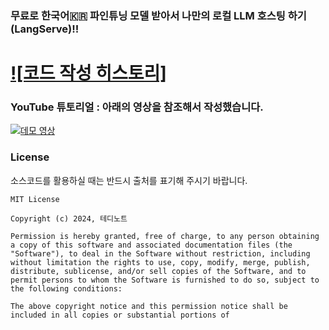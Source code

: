 
### 무료로 한국어🇰🇷 파인튜닝 모델 받아서 나만의 로컬 LLM 호스팅 하기(LangServe)!!

# [![코드 작성 히스토리]](https://normalstory.tistory.com/entry/LangChain-%ED%85%8C%EB%94%94%EB%85%B8%ED%8A%B8-%EB%94%B0%EB%9D%BC%ED%95%98%EA%B8%B0-LangServe%EC%88%98%EC%A0%95%EB%B3%B8)




### YouTube 튜토리얼 : 아래의 영상을 참조해서 작성했습니다. 
[![데모 영상](https://img.youtube.com/vi/VkcaigvTrug/0.jpg)](https://youtu.be/VkcaigvTrug)

### License
소스코드를 활용하실 때는 반드시 출처를 표기해 주시기 바랍니다.
```
MIT License

Copyright (c) 2024, 테디노트

Permission is hereby granted, free of charge, to any person obtaining a copy of this software and associated documentation files (the "Software"), to deal in the Software without restriction, including without limitation the rights to use, copy, modify, merge, publish, distribute, sublicense, and/or sell copies of the Software, and to permit persons to whom the Software is furnished to do so, subject to the following conditions:

The above copyright notice and this permission notice shall be included in all copies or substantial portions of
